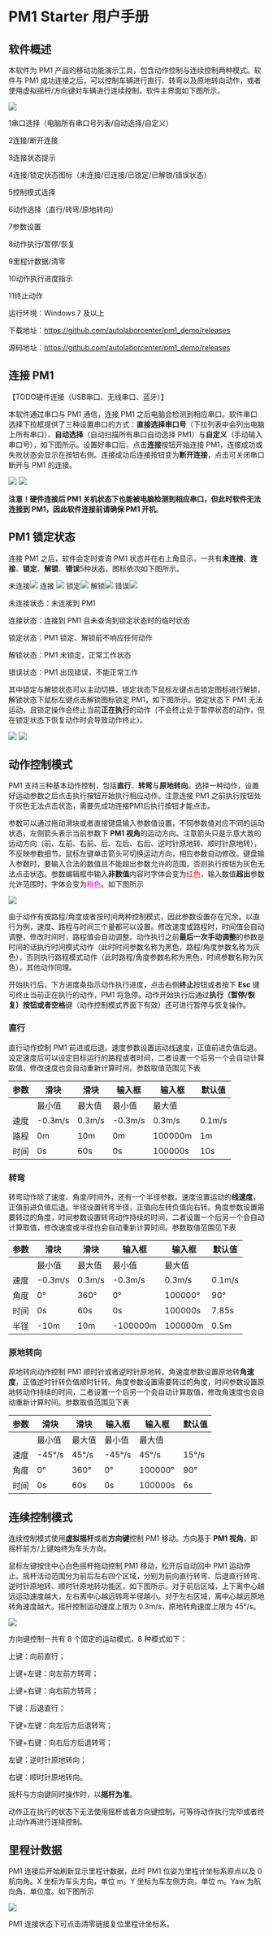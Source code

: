 ﻿# PM1 Starter 用户手册

## 软件概述

本软件为 PM1 产品的移动功能演示工具，包含动作控制与连续控制两种模式。软件与 PM1 成功连接之后，可以控制车辆进行直行、转弯以及原地转向动作，或者使用虚拟摇杆/方向键对车辆进行连续控制。软件主界面如下图所示。

![](imgs/main_ui.png)

1串口选择（电脑所有串口号列表/自动选择/自定义）

2连接/断开连接

3连接状态提示

4连接/锁定状态图标（未连接/已连接/已锁定/已解锁/错误状态）

5控制模式选择

6动作选择（直行/转弯/原地转向）

7参数设置

8动作执行/暂停/恢复

9里程计数据/清零

10动作执行进度指示

11终止动作

运行环境：Windows 7 及以上

下载地址：https://github.com/autolaborcenter/pm1_demo/releases

源码地址：https://github.com/autolaborcenter/pm1_demo/releases

## 连接 PM1

【TODO硬件连接（USB串口、无线串口、蓝牙）】

本软件通过串口与 PM1 通信，连接 PM1 之后电脑会检测到相应串口。软件串口选择下拉框提供了三种设置串口的方式：**直接选择串口号**（下拉列表中会列出电脑上所有串口）、**自动选择**（自动扫描所有串口自动选择 PM1）与**自定义**（手动输入串口号），如下图所示。设置好串口后，点击**连接**按钮开始连接 PM1，连接成功或失败状态会显示在按钮右侧。连接成功后连接按钮变为**断开连接**，点击可关闭串口断开与 PM1 的连接。

![](imgs/serialport.png)          ![](imgs/connect.png)

**注意！**硬件连接后 PM1 关机状态下也能被电脑检测到相应串口，但此时软件无法连接到 PM1，因此软件连接前请**确保 PM1 开机**。

## PM1 锁定状态

连接 PM1 之后，软件会定时查询 PM1 状态并在右上角显示。一共有**未连接**、**连接**、**锁定**、**解锁**、**错误**5种状态，图标依次如下图所示。

未连接![](imgs/state_unconnect.png)    连接 ![](imgs/state_connect.png)    锁定![](imgs/state_lock.png)    解锁![](imgs/state_unlock.png)    错误![](imgs/state_unknown.png)

未连接状态：未连接到 PM1

连接状态：连接到 PM1 且未查询到锁定状态时的临时状态

锁定状态：PM1 锁定、解锁前不响应任何动作

解锁状态：PM1 未锁定，正常工作状态

错误状态：PM1 出现错误，不能正常工作

其中锁定与解锁状态可以主动切换，锁定状态下鼠标左键点击锁定图标进行解锁，解锁状态下鼠标左键点击解锁图标锁定 PM1，如下图所示。锁定状态下 PM1 无法运动，且锁定操作会终止当前**正在执行**的动作（不会终止处于暂停状态的动作，但在锁定状态下恢复动作时会导致动作终止）。

![](imgs/lock.png)      ![](imgs/unlock.png)

## 动作控制模式

PM1 支持三种基本动作控制，包括**直行**、**转弯**与**原地转向**。选择一种动作，设置好运动参数之后点击执行按钮开始执行相应动作。注意连接 PM1 之前执行按钮处于灰色无法点击状态，需要先成功连接PM1后执行按钮才能点击。

参数可以通过拖动滑块或者直接键盘输入参数值设置，不同参数值对应不同的运动状态，左侧箭头表示当前参数下 **PM1 视角**的运动方向。注意箭头只是示意大致的运动方向（前、左前、右前、后、左后、右后、逆时针原地转、顺时针原地转），不反映参数细节。鼠标左键单击箭头可切换运动方向，相应参数自动修改。键盘输入参数时，要输入合法的数值且不能超出参数允许的范围，否则执行按钮为灰色无法点击状态。参数编辑框中输入**非数值**内容时字体会变为<font color=#ff0000>红色</font>，输入数值**超出**参数允许范围时，字体会变为<font color=#ff00ff>粉色</font>。如下图所示

![](imgs/input.png)

由于动作有按路程/角度或者按时间两种控制模式，因此参数设置存在冗余。以直行为例，速度、路程与时间三个量都可以设置。修改速度或路程时，时间值会自动调整，修改时间时，路程值会自动调整。动作执行之前**最后一次手动调整**的参数是时间的话执行时间模式动作（此时时间参数名称为黑色，路程/角度参数名称为灰色），否则执行路程模式动作（此时路程/角度参数名称为黑色，时间参数名称为灰色），其他动作同理。

开始执行后，下方进度条指示动作执行进度，点击右侧**终止**按钮或者按下 **Esc** 键可终止当前正在执行的动作，PM1 将急停。动作开始执行后通过**执行（暂停/恢复）**按钮或者**空格**键（动作控制模式界面下有效）还可进行暂停与恢复操作。

### 直行

直行动作控制 PM1 前进或后退。速度参数设置运动线速度，正值前进负值后退。设定速度后可以设定目标运行的路程或者时间，二者设置一个后另一个会自动计算取值，修改速度也会自动重新计算时间。参数取值范围见下表

|  参数 | 滑块     |  滑块   |  输入框   |  输入框   | 默认值   |
|------|----------|--------|----------|---------|--------|
|     | 最小值   | 最大值 | 最小值   | 最大值  |      |
| 速度 | \-0.3m/s | 0.3m/s | \-0.3m/s | 0.3m/s  | 0.1m/s |
| 路程 | 0m       | 10m    | 0m       | 100000m | 1m     |
| 时间 | 0s       | 60s    | 0s       | 100000s | 10s    |

### 转弯

转弯动作除了速度、角度/时间外，还有一个半径参数。速度设置运动的**线速度**，正值前进负值后退。半径设置转弯半径，正值向左转负值向右转。角度参数设置需要转过的角度，时间参数设置转弯动作持续的时间，二者设置一个后另一个会自动计算取值，修改速度或半径也会自动重新计算时间。参数取值范围见下表

| 参数 | 滑块     | 滑块   |  输入框  |      输入框     |  默认值     |
|------|----------|--------|-----------|---------|--------|
|      | 最小值   | 最大值 | 最小值    | 最大值  |        |
| 速度 | \-0.3m/s | 0.3m/s | \-0.3m/s  | 0.3m/s  | 0.1m/s |
| 角度 | 0°       | 360°   | 0°        | 100000° | 90°    |
| 时间 | 0s       | 60s    | 0s        | 100000s | 7.85s  |
| 半径 | \-10m    | 10m    | \-100000m | 100000m | 0.5m   |

### 原地转向

原地转向动作控制 PM1 顺时针或者逆时针原地转。角速度参数设置原地转**角速度**，正值逆时针转负值顺时针转。角度参数设置需要转过的角度，时间参数设置原地转动作持续的时间，二者设置一个后另一个会自动计算取值，修改角速度也会自动重新计算时间。参数取值范围见下表

|  参数 | 滑块     |  滑块   |  输入框   |  输入框   | 默认值   |
|------|---------|--------|---------|---------|-------|
|      | 最小值  | 最大值 | 最小值  | 最大值  |       |
| 速度 | \-45°/s | 45°/s  | \-45°/s | 45°/s   | 15°/s |
| 角度 | 0°      | 360°   | 0°      | 100000° | 90°   |
| 时间 | 0s      | 60s    | 0s      | 100000s | 6s    |

## 连续控制模式

连续控制模式使用**虚拟摇杆**或者**方向键**控制 PM1 移动。方向基于 **PM1 视角**，即摇杆前方/上键始终为车头方向。

鼠标左键按住中心白色摇杆拖动控制 PM1 移动，松开后自动回中 PM1 运动停止。摇杆活动范围分为前后左右四个区域，分别为前向直行转弯、后退直行转弯、逆时针原地转、顺时针原地转功能区，如下图所示。对于前后区域，上下离中心越远运动速度越大，左右离中心越远转弯半径越小。对于左右区域，离中心越远原地转角速度越大。摇杆控制运动速度上限为 0.3m/s，原地转角速度上限为 45°/s。

![](imgs/joystick.png)

方向键控制一共有 8 个固定的运动模式，8 种模式如下：

上键：向前直行；

上键+左键：向左前方转弯；

上键+右键：向右前方转弯；

下键：后退直行；

下键+左键：向左后方后退转弯；

下键+右键：向右后方后退转弯；

左键：逆时针原地转向；

右键：顺时针原地转向。

摇杆与方向键同时操作时，以**摇杆为准**。

动作正在执行的状态下无法使用摇杆或者方向键控制，可等待动作执行完毕或者终止动作再进行连续控制。

## 里程计数据

PM1 连接后开始刷新显示里程计数据，此时 PM1 位姿为里程计坐标系原点以及 0 航向角。X 坐标为车头方向，单位 m。Y 坐标为车左侧方向，单位 m。Yaw 为航向角，单位度。如下图所示

![](imgs/odom.png)

PM1 连接状态下可点击清零链接复位里程计坐标系。

